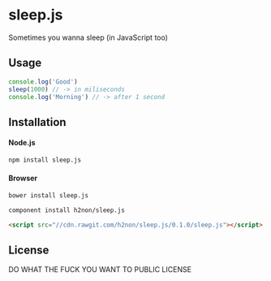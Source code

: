 # sleep.js

Sometimes you wanna sleep (in JavaScript too)

## Usage

```js
console.log('Good')
sleep(1000) // -> in miliseconds
console.log('Morning') // -> after 1 second
```

## Installation

#### Node.js
```bash
npm install sleep.js
```

#### Browser

```bash
bower install sleep.js
```

```bash
component install h2non/sleep.js
```

```html
<script src="//cdn.rawgit.com/h2non/sleep.js/0.1.0/sleep.js"></script>
```

## License

DO WHAT THE FUCK YOU WANT TO PUBLIC LICENSE
